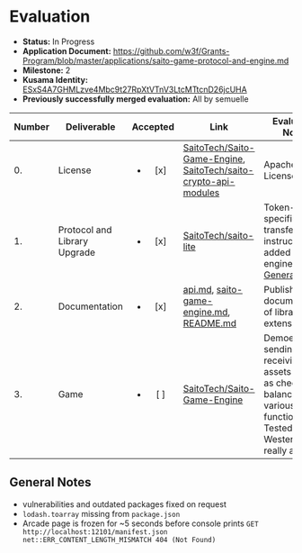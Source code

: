 # Evaluation

- **Status:** In Progress
- **Application Document:**  https://github.com/w3f/Grants-Program/blob/master/applications/saito-game-protocol-and-engine.md
- **Milestone:** 2
- **Kusama Identity:** [ESxS4A7GHMLzve4Mbc9t27RpXtVTnV3LtcMTtcnD26jcUHA](https://polkascan.io/pre/kusama/account/ESxS4A7GHMLzve4Mbc9t27RpXtVTnV3LtcMTtcnD26jcUHA)
- **Previously successfully merged evaluation:** All by semuelle

| Number | Deliverable | Accepted | Link | Evaluation Notes |
| ------ | ----------- | :------: | ---- |----------------- |
| 0. | License | <ul><li>[x] </li></ul> | [SaitoTech/Saito-Game-Engine](https://github.com/SaitoTech/Saito-Game-Engine/blob/076277654fe6eec6c6a9be0a44527da9d061248c/LICENSE), [SaitoTech/saito-crypto-api-modules](https://github.com/SaitoTech/saito-crypto-api-modules/blob/23e8835ffd00aab60049160a08117994c257c41c/LICENSE) | Apache License 2.0
| 1. | Protocol and Library Upgrade | <ul><li>[x] </li></ul> | [SaitoTech/saito-lite](https://github.com/SaitoTech/saito-lite/blob/master/mods/gametestsuite/gametestsuite.js#L598-L654) | Token-specific transfer instructions added to game engine. See [General Notes](#general-notes). |
| 2. | Documentation | <ul><li>[x] </li></ul> | [api.md](https://github.com/SaitoTech/Saito-Game-Engine/blob/076277654fe6eec6c6a9be0a44527da9d061248c/api.md), [saito-game-engine.md](https://github.com/SaitoTech/Saito-Game-Engine/blob/076277654fe6eec6c6a9be0a44527da9d061248c/saito-game-engine.md), [README.md](https://github.com/SaitoTech/Saito-Game-Engine/blob/076277654fe6eec6c6a9be0a44527da9d061248c/README.md) | Published documentation of library extension |
| 3. | Game | <ul><li>[ ] </li></ul> | [SaitoTech/Saito-Game-Engine](https://github.com/SaitoTech/Saito-Game-Engine/tree/076277654fe6eec6c6a9be0a44527da9d061248c) | Demoes sending & receiving assets as well as checking balance (plus various UI functionality). Tested on Westend. Not really a game. |


## General Notes

- vulnerabilities and outdated packages fixed on request
- `lodash.toarray` missing from `package.json`
- Arcade page is frozen for ~5 seconds before console prints `GET http://localhost:12101/manifest.json net::ERR_CONTENT_LENGTH_MISMATCH 404 (Not Found)`
